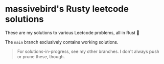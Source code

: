 # massivebird's Rusty leetcode solutions

These are my solutions to various Leetcode problems, all in Rust 🦀

The `main` branch exclusively contains working solutions.

> For solutions-in-progress, see my other branches. I don't always push or prune these, though.
